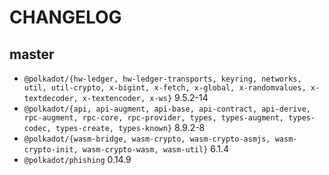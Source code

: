 # CHANGELOG

## master

- `@polkadot/{hw-ledger, hw-ledger-transports, keyring, networks, util, util-crypto, x-bigint, x-fetch, x-global, x-randomvalues, x-textdecoder, x-textencoder, x-ws}` 9.5.2-14
- `@polkadot/{api, api-augment, api-base, api-contract, api-derive, rpc-augment, rpc-core, rpc-provider, types, types-augment, types-codec, types-create, types-known}` 8.9.2-8
- `@polkadot/{wasm-bridge, wasm-crypto, wasm-crypto-asmjs, wasm-crypto-init, wasm-crypto-wasm, wasm-util}` 6.1.4
- `@polkadot/phishing` 0.14.9
